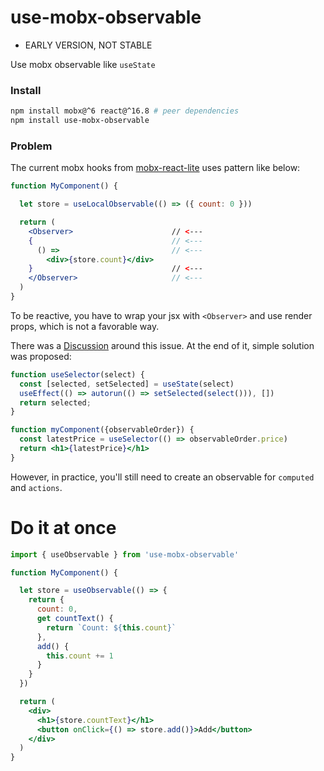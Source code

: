 # use-mobx-observable

* EARLY VERSION, NOT STABLE

Use mobx observable like `useState`

### Install

```sh
npm install mobx@^6 react@^16.8 # peer dependencies
npm install use-mobx-observable
```

### Problem

The current mobx hooks from [mobx-react-lite](https://www.npmjs.com/package/mobx-react-lite) uses pattern like below:

```jsx
function MyComponent() {

  let store = useLocalObservable(() => ({ count: 0 }))

  return (
    <Observer>                      // <---
    {                               // <---
      () =>                         // <---
        <div>{store.count}</div>
    }                               // <---
    </Observer>                     // <---
  )
} 
```
To be reactive, you have to wrap your jsx with `<Observer>` and use render props, which is not a favorable way.

There was a [Discussion](https://github.com/mobxjs/mobx/discussions/2566) around this issue. At the end of it, simple solution was proposed:

```jsx
function useSelector(select) {
  const [selected, setSelected] = useState(select)	  
  useEffect(() => autorun(() => setSelected(select())), [])
  return selected;
}

function myComponent({observableOrder}) {
  const latestPrice = useSelector(() => observableOrder.price)
  return <h1>{latestPrice}</h1>
}
```

However, in practice, you'll still need to create an observable for `computed` and `actions`. 

# Do it at once

```jsx
import { useObservable } from 'use-mobx-observable'

function MyComponent() {

  let store = useObservable(() => {
    return {
      count: 0,
      get countText() {
        return `Count: ${this.count}`
      },
      add() {
        this.count += 1
      }
    }
  })

  return (
    <div>
      <h1>{store.countText}</h1>
      <button onClick={() => store.add()}>Add</button>
    </div>
  )
}

```


